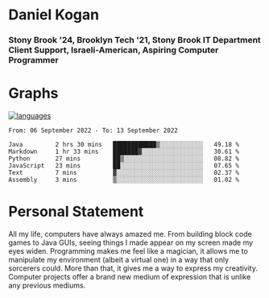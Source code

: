 # Daniel Kogan

### Stony Brook '24, Brooklyn Tech '21, Stony Brook IT Department Client Support, Israeli-American, Aspiring Computer Programmer


# Graphs

<div style="width: 100%">

[![languages](https://github-readme-stats.vercel.app/api/top-langs/?username=daminals&langs_count=8&hide=html&layout=compact)](https://github-readme-stats.vercel.app/api/top-langs/?username=daminals&langs_count=8&hide=html&layout=compact)
</div>

<!--START_SECTION:waka-->

```text
From: 06 September 2022 - To: 13 September 2022

Java         2 hrs 30 mins   ████████████▒░░░░░░░░░░░░   49.18 %
Markdown     1 hr 33 mins    ███████▓░░░░░░░░░░░░░░░░░   30.61 %
Python       27 mins         ██▒░░░░░░░░░░░░░░░░░░░░░░   08.82 %
JavaScript   23 mins         ██░░░░░░░░░░░░░░░░░░░░░░░   07.65 %
Text         7 mins          ▓░░░░░░░░░░░░░░░░░░░░░░░░   02.37 %
Assembly     3 mins          ▒░░░░░░░░░░░░░░░░░░░░░░░░   01.02 %
```

<!--END_SECTION:waka-->

# Personal Statement

All my life, computers have always amazed me. From building block code games to Java GUIs, seeing things I made appear on my screen made my eyes widen. Programming makes me feel like a magician, it allows me to manipulate my environment (albeit a virtual one) in a way that only sorcerers could. More than that, it gives me a way to express my creativity. Computer projects offer a brand new medium of expression that is unlike any previous mediums. 
